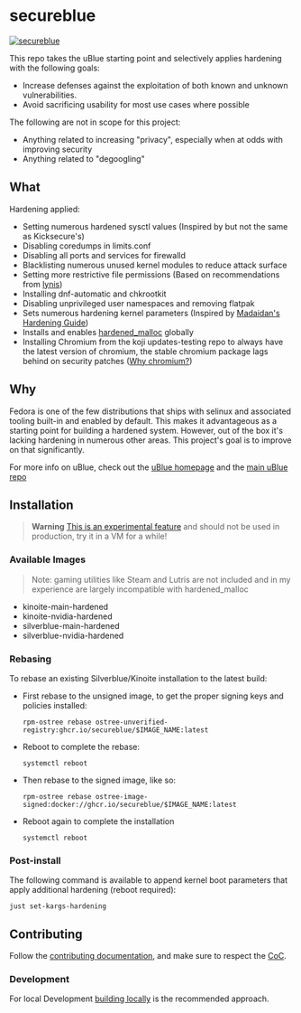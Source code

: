 # secureblue

[![secureblue](https://github.com/secureblue/secureblue/actions/workflows/build.yml/badge.svg)](https://github.com/secureblue/secureblue/actions/workflows/build.yml)

This repo takes the uBlue starting point and selectively applies hardening with the following goals:

- Increase defenses against the exploitation of both known and unknown vulnerabilities.
- Avoid sacrificing usability for most use cases where possible

The following are not in scope for this project:
- Anything related to increasing "privacy", especially when at odds with improving security
- Anything related to "degoogling"

## What

Hardening applied:

- Setting numerous hardened sysctl values (Inspired by but not the same as Kicksecure's)
- Disabling coredumps in limits.conf
- Disabling all ports and services for firewalld
- Blacklisting numerous unused kernel modules to reduce attack surface
- Setting more restrictive file permissions (Based on recommendations from [lynis](https://cisofy.com/lynis/))
- Installing dnf-automatic and chkrootkit
- Disabling unprivileged user namespaces and removing flatpak
- Sets numerous hardening kernel parameters (Inspired by [Madaidan's Hardening Guide](https://madaidans-insecurities.github.io/guides/linux-hardening.html))
- Installs and enables [hardened_malloc](https://github.com/GrapheneOS/hardened_malloc) globally
- Installing Chromium from the koji updates-testing repo to always have the latest version of chromium, the stable chromium package lags behind on security patches ([Why chromium?](https://grapheneos.org/usage#web-browsing))

## Why

Fedora is one of the few distributions that ships with selinux and associated tooling built-in and enabled by default. This makes it advantageous as a starting point for building a hardened system. However, out of the box it's lacking hardening in numerous other areas. This project's goal is to improve on that significantly.


For more info on uBlue, check out the [uBlue homepage](https://universal-blue.org/) and the [main uBlue repo](https://github.com/ublue-os/main/)

## Installation

> **Warning**
> [This is an experimental feature](https://www.fedoraproject.org/wiki/Changes/OstreeNativeContainerStable) and should not be used in production, try it in a VM for a while!


### Available Images

> Note: gaming utilities like Steam and Lutris are not included and in my experience are largely incompatible with hardened_malloc

- kinoite-main-hardened
- kinoite-nvidia-hardened
- silverblue-main-hardened
- silverblue-nvidia-hardened


### Rebasing

To rebase an existing Silverblue/Kinoite installation to the latest build:

- First rebase to the unsigned image, to get the proper signing keys and policies installed:
  ```
  rpm-ostree rebase ostree-unverified-registry:ghcr.io/secureblue/$IMAGE_NAME:latest
  ```
- Reboot to complete the rebase:
  ```
  systemctl reboot
  ```
- Then rebase to the signed image, like so:
  ```
  rpm-ostree rebase ostree-image-signed:docker://ghcr.io/secureblue/$IMAGE_NAME:latest
  ```
- Reboot again to complete the installation
  ```
  systemctl reboot
  ```
### Post-install

The following command is available to append kernel boot parameters that apply additional hardening (reboot required):

```
just set-kargs-hardening 
```

## Contributing

Follow the [contributing documentation](CONTRIBUTING.md#contributing), and make sure to respect the [CoC](CODE_OF_CONDUCT.md).

### Development

For local Development [building locally](CONTRIBUTING.md#building-locally) is the recommended approach.